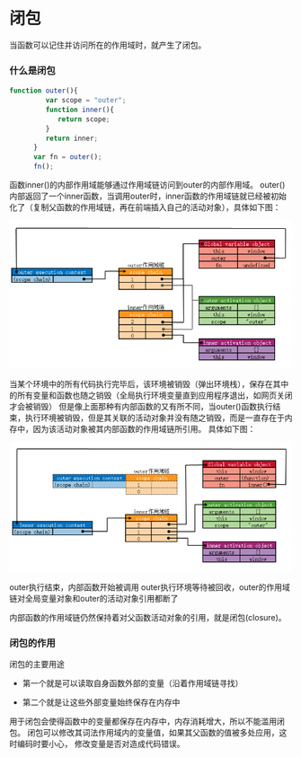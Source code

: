 # 闭包

当函数可以记住并访问所在的作用域时，就产生了闭包。

### 什么是闭包

```javascript
function outer(){
         var scope = "outer";
         function inner(){
            return scope;
         }
         return inner;
      }
      var fn = outer();
      fn();
```

函数inner()的内部作用域能够通过作用域链访问到outer的内部作用域。
outer()内部返回了一个inner函数，当调用outer时，inner函数的作用域链就已经被初始化了（复制父函数的作用域链，再在前端插入自己的活动对象），具体如下图： 

![](imgs/1534687940(1).jpg)

当某个环境中的所有代码执行完毕后，该环境被销毁（弹出环境栈），保存在其中的所有变量和函数也随之销毁（全局执行环境变量直到应用程序退出，如网页关闭才会被销毁） 
但是像上面那种有内部函数的又有所不同，当outer()函数执行结束，执行环境被销毁，但是其关联的活动对象并没有随之销毁，而是一直存在于内存中，因为该活动对象被其内部函数的作用域链所引用。 
具体如下图：
 
 ![](imgs/1534688026(1).jpg)
 
outer执行结束，内部函数开始被调用 
outer执行环境等待被回收，outer的作用域链对全局变量对象和outer的活动对象引用都断了 

内部函数的作用域链仍然保持着对父函数活动对象的引用，就是闭包(closure)。

### 闭包的作用

闭包的主要用途

- 第一个就是可以读取自身函数外部的变量（沿着作用域链寻找） 

- 第二个就是让这些外部变量始终保存在内存中 

用于闭包会使得函数中的变量都保存在内存中，内存消耗增大，所以不能滥用闭包。
闭包可以修改其词法作用域内的变量值，如果其父函数的值被多处应用，这时编码时要小心，
修改变量是否对造成代码错误。
